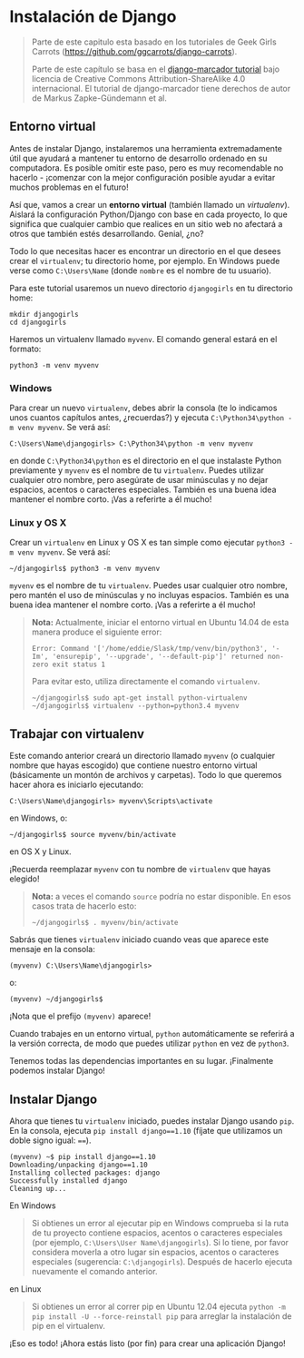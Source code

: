 # Instalación de Django

> Parte de este capitulo esta basado en los tutoriales de Geek Girls Carrots (https://github.com/ggcarrots/django-carrots).
>
> Parte de este capítulo se basa en el [django-marcador tutorial][1] bajo licencia de Creative Commons Attribution-ShareAlike 4.0 internacional. El tutorial de django-marcador tiene derechos de autor de Markus Zapke-Gündemann et al.

 [1]: http://django-marcador.keimlink.de/

## Entorno virtual

Antes de instalar Django, instalaremos una herramienta extremadamente útil que ayudará a mantener tu entorno de desarrollo ordenado en su computadora. Es posible omitir este paso, pero es muy recomendable no hacerlo - ¡comenzar con la mejor configuración posible ayudar a evitar muchos problemas en el futuro!

Así que, vamos a crear un **entorno virtual** (también llamado un *virtualenv*). Aislará la configuración Python/Django con base en cada proyecto, lo que significa que cualquier cambio que realices en un sitio web no afectará a otros que también estés desarrollando. Genial, ¿no?

Todo lo que necesitas hacer es encontrar un directorio en el que desees crear el `virtualenv`; tu directorio home, por ejemplo. En Windows puede verse como `C:\Users\Name` (donde `nombre` es el nombre de tu usuario).

Para este tutorial usaremos un nuevo directorio `djangogirls` en tu directorio home:

    mkdir djangogirls
    cd djangogirls


Haremos un virtualenv llamado `myvenv`. El comando general estará en el formato:

    python3 -m venv myvenv


### Windows

Para crear un nuevo `virtualenv`, debes abrir la consola (te lo indicamos unos cuantos capítulos antes, ¿recuerdas?) y ejecuta `C:\Python34\python -m venv myvenv`. Se verá así:

    C:\Users\Name\djangogirls> C:\Python34\python -m venv myvenv


en donde `C:\Python34\python` es el directorio en el que instalaste Python previamente y `myvenv` es el nombre de tu `virtualenv`. Puedes utilizar cualquier otro nombre, pero asegúrate de usar minúsculas y no dejar espacios, acentos o caracteres especiales. También es una buena idea mantener el nombre corto. ¡Vas a referirte a él mucho!

### Linux y OS X

Crear un `virtualenv` en Linux y OS X es tan simple como ejecutar `python3 -m venv myvenv`. Se verá así:

    ~/djangogirls$ python3 -m venv myvenv


`myvenv` es el nombre de tu `virtualenv`. Puedes usar cualquier otro nombre, pero mantén el uso de minúsculas y no incluyas espacios. También es una buena idea mantener el nombre corto. ¡Vas a referirte a él mucho!

> **Nota:** Actualmente, iniciar el entorno virtual en Ubuntu 14.04 de esta manera produce el siguiente error:
>
>     Error: Command '['/home/eddie/Slask/tmp/venv/bin/python3', '-Im', 'ensurepip', '--upgrade', '--default-pip']' returned non-zero exit status 1
>     
>
> Para evitar esto, utiliza directamente el comando `virtualenv`.
>
>     ~/djangogirls$ sudo apt-get install python-virtualenv
>     ~/djangogirls$ virtualenv --python=python3.4 myvenv
>     

## Trabajar con virtualenv

Este comando anterior creará un directorio llamado `myvenv` (o cualquier nombre que hayas escogido) que contiene nuestro entorno virtual (básicamente un montón de archivos y carpetas). Todo lo que queremos hacer ahora es iniciarlo ejecutando:

    C:\Users\Name\djangogirls> myvenv\Scripts\activate


en Windows, o:

    ~/djangogirls$ source myvenv/bin/activate


en OS X y Linux.

¡Recuerda reemplazar `myvenv` con tu nombre de `virtualenv` que hayas elegido!

> **Nota:** a veces el comando `source` podría no estar disponible. En esos casos trata de hacerlo esto:
>
>     ~/djangogirls$ . myvenv/bin/activate
>     

Sabrás que tienes `virtualenv` iniciado cuando veas que aparece este mensaje en la consola:

    (myvenv) C:\Users\Name\djangogirls>


o:

    (myvenv) ~/djangogirls$


¡Nota que el prefijo `(myvenv)` aparece!

Cuando trabajes en un entorno virtual, `python` automáticamente se referirá a la versión correcta, de modo que puedes utilizar `python` en vez de `python3`.

Tenemos todas las dependencias importantes en su lugar. ¡Finalmente podemos instalar Django!

## Instalar Django

Ahora que tienes tu `virtualenv` iniciado, puedes instalar Django usando `pip`. En la consola, ejecuta `pip install django==1.10` (fíjate que utilizamos un doble signo igual: `==`).

    (myvenv) ~$ pip install django==1.10
    Downloading/unpacking django==1.10
    Installing collected packages: django
    Successfully installed django
    Cleaning up...


En Windows

> Si obtienes un error al ejecutar pip en Windows comprueba si la ruta de tu proyecto contiene espacios, acentos o caracteres especiales (por ejemplo, `C:\Users\User Name\djangogirls`). Si lo tiene, por favor considera moverla a otro lugar sin espacios, acentos o caracteres especiales (sugerencia: `C:\djangogirls`). Después de hacerlo ejecuta nuevamente el comando anterior.

en Linux

> Si obtienes un error al correr pip en Ubuntu 12.04 ejecuta `python -m pip install -U --force-reinstall pip` para arreglar la instalación de pip en el virtualenv.

¡Eso es todo! ¡Ahora estás listo (por fin) para crear una aplicación Django!
